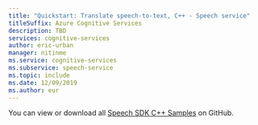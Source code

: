 ```yaml
---
title: "Quickstart: Translate speech-to-text, C++ - Speech service"
titleSuffix: Azure Cognitive Services
description: TBD
services: cognitive-services
author: eric-urban
manager: nitinme
ms.service: cognitive-services
ms.subservice: speech-service
ms.topic: include
ms.date: 12/09/2019
ms.author: eur
---
```


You can view or download all <a href="https://aka.ms/speech/github-cpp">Speech SDK C++ Samples</a> on GitHub. 
